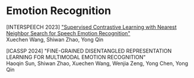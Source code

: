 # Emotion Recognition
[INTERSPEECH 2023] ["Supervised Contrastive Learning with Nearest Neighbor Search for Speech Emotion Recognition"](https://www.isca-speech.org/archive/interspeech_2023/wang23q_interspeech.html)     
Xuechen Wang, Shiwan Zhao, Yong Qin

[ICASSP 2024] "FINE-GRAINED DISENTANGLED REPRESENTATION LEARNING FOR MULTIMODAL EMOTION RECOGNITION"     
Haoqin Sun, Shiwan Zhao, Xuechen Wang, Wenjia Zeng, Yong Chen, Yong Qin

